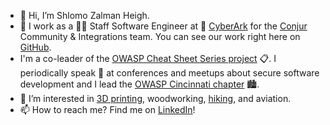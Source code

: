 - 👋 Hi, I’m Shlomo Zalman Heigh.
- 🏢 I work as a 👨‍💻 Staff Software Engineer at 🔐 [CyberArk](https://www.cyberark.com/) for the [Conjur](https://www.conjur.org/) Community & Integrations team. You can see our work right here on [GitHub](https://github.com/cyberark).
- I'm a co-leader of the [OWASP Cheat Sheet Series project](https://github.com/OWASP/CheatSheetSeries) 📋. I periodically speak 🎤 at conferences and meetups about secure software development and I lead the [OWASP Cincinnati chapter](https://owasp.org/www-chapter-cincinnati/) 🏙️.
- 👀 I’m interested in [3D printing](https://www.thingiverse.com/szheigh/makes), woodworking, [hiking](https://www.alltrails.com/members/shlomo-zalman-heigh/recordings), and aviation.
- 📫 How to reach me? Find me on [LinkedIn](https://www.linkedin.com/in/szheigh/)!
